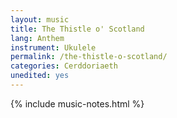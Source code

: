 ```yaml
---
layout: music
title: The Thistle o' Scotland
lang: Anthem
instrument: Ukulele
permalink: /the-thistle-o-scotland/
categories: Cerddoriaeth
unedited: yes
---
```




{% include music-notes.html %}
